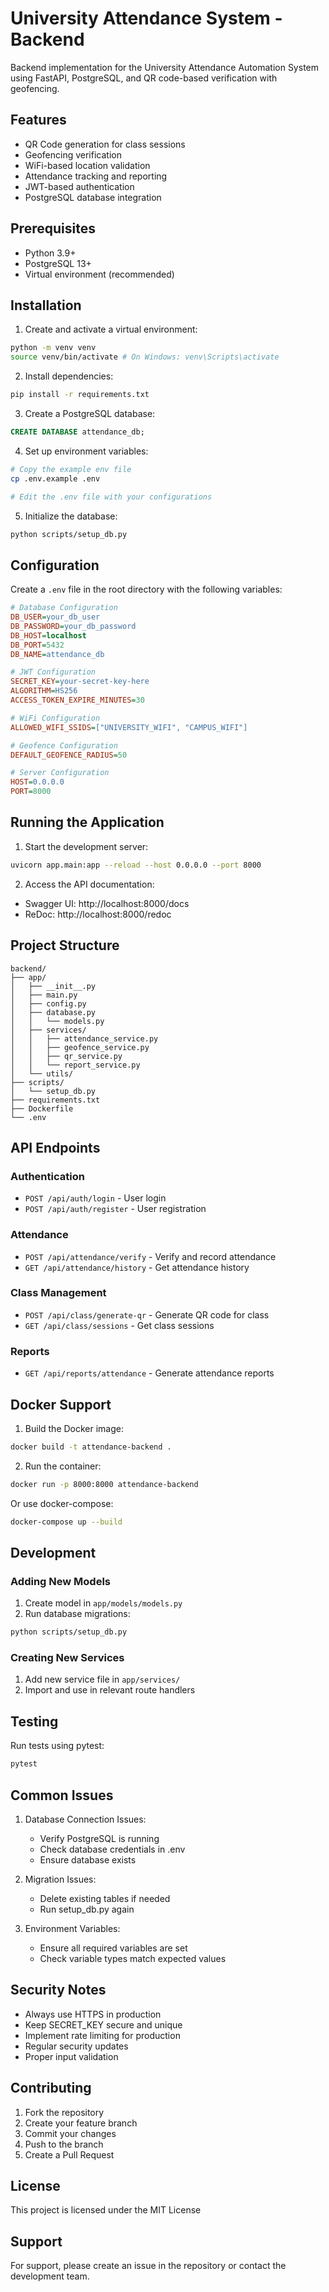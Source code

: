 # University Attendance System - Backend

Backend implementation for the University Attendance Automation System using FastAPI, PostgreSQL, and QR code-based verification with geofencing.

## Features

- QR Code generation for class sessions
- Geofencing verification
- WiFi-based location validation
- Attendance tracking and reporting
- JWT-based authentication
- PostgreSQL database integration

## Prerequisites

- Python 3.9+
- PostgreSQL 13+
- Virtual environment (recommended)

## Installation

1. Create and activate a virtual environment:

```bash
python -m venv venv
source venv/bin/activate # On Windows: venv\Scripts\activate
```

2. Install dependencies:

```bash
pip install -r requirements.txt
```

3. Create a PostgreSQL database:
```sql
CREATE DATABASE attendance_db;
```

4. Set up environment variables:
```bash
# Copy the example env file
cp .env.example .env

# Edit the .env file with your configurations
```

5. Initialize the database:
```bash
python scripts/setup_db.py
```

## Configuration

Create a `.env` file in the root directory with the following variables:

```ini
# Database Configuration
DB_USER=your_db_user
DB_PASSWORD=your_db_password
DB_HOST=localhost
DB_PORT=5432
DB_NAME=attendance_db

# JWT Configuration
SECRET_KEY=your-secret-key-here
ALGORITHM=HS256
ACCESS_TOKEN_EXPIRE_MINUTES=30

# WiFi Configuration
ALLOWED_WIFI_SSIDS=["UNIVERSITY_WIFI", "CAMPUS_WIFI"]

# Geofence Configuration
DEFAULT_GEOFENCE_RADIUS=50

# Server Configuration
HOST=0.0.0.0
PORT=8000
```

## Running the Application

1. Start the development server:
```bash
uvicorn app.main:app --reload --host 0.0.0.0 --port 8000
```

2. Access the API documentation:
- Swagger UI: http://localhost:8000/docs
- ReDoc: http://localhost:8000/redoc

## Project Structure

```
backend/
├── app/
│   ├── __init__.py
│   ├── main.py
│   ├── config.py
│   ├── database.py
│   │   └── models.py
│   ├── services/
│   │   ├── attendance_service.py
│   │   ├── geofence_service.py
│   │   ├── qr_service.py
│   │   └── report_service.py
│   └── utils/
├── scripts/
│   └── setup_db.py
├── requirements.txt
├── Dockerfile
└── .env
```

## API Endpoints

### Authentication
- `POST /api/auth/login` - User login
- `POST /api/auth/register` - User registration

### Attendance
- `POST /api/attendance/verify` - Verify and record attendance
- `GET /api/attendance/history` - Get attendance history

### Class Management
- `POST /api/class/generate-qr` - Generate QR code for class
- `GET /api/class/sessions` - Get class sessions

### Reports
- `GET /api/reports/attendance` - Generate attendance reports

## Docker Support

1. Build the Docker image:
```bash
docker build -t attendance-backend .
```

2. Run the container:
```bash
docker run -p 8000:8000 attendance-backend
```

Or use docker-compose:
```bash
docker-compose up --build
```

## Development

### Adding New Models

1. Create model in `app/models/models.py`
2. Run database migrations:
```bash
python scripts/setup_db.py
```

### Creating New Services

1. Add new service file in `app/services/`
2. Import and use in relevant route handlers

## Testing

Run tests using pytest:
```bash
pytest
```

## Common Issues

1. Database Connection Issues:
   - Verify PostgreSQL is running
   - Check database credentials in .env
   - Ensure database exists

2. Migration Issues:
   - Delete existing tables if needed
   - Run setup_db.py again

3. Environment Variables:
   - Ensure all required variables are set
   - Check variable types match expected values

## Security Notes

- Always use HTTPS in production
- Keep SECRET_KEY secure and unique
- Implement rate limiting for production
- Regular security updates
- Proper input validation

## Contributing

1. Fork the repository
2. Create your feature branch
3. Commit your changes
4. Push to the branch
5. Create a Pull Request

## License

This project is licensed under the MIT License

## Support

For support, please create an issue in the repository or contact the development team.

